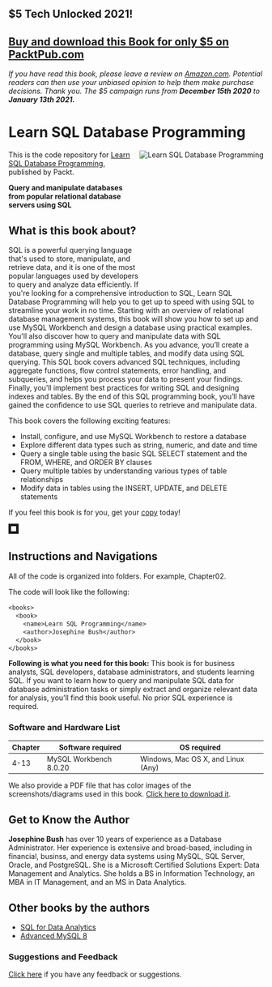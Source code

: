 ## $5 Tech Unlocked 2021!
[Buy and download this Book for only $5 on PacktPub.com](https://www.packtpub.com/product/learn-sql-database-programming/9781838984762)
-----
*If you have read this book, please leave a review on [Amazon.com](https://www.amazon.com/gp/product/1838984763).     Potential readers can then use your unbiased opinion to help them make purchase decisions. Thank you. The $5 campaign         runs from __December 15th 2020__ to __January 13th 2021.__*

# Learn SQL Database Programming

<a href="https://www.packtpub.com/in/data/learn-sql-database-programming?utm_source=github&utm_medium=repository&utm_campaign=9781838984762"><img src="https://www.packtpub.com/media/catalog/product/9781838984762-original.png" alt="Learn SQL Database Programming" height="256px" align="right"></a>

This is the code repository for [Learn SQL Database Programming](https://www.packtpub.com/in/data/learn-sql-database-programming?utm_source=github&utm_medium=repository&utm_campaign=9781838984762), published by Packt.

**Query and manipulate databases from popular relational database servers using SQL**

## What is this book about?
SQL is a powerful querying language that's used to store, manipulate, and retrieve data, and it is one of the most popular languages used by developers to query and analyze data efficiently. If you're looking for a comprehensive introduction to SQL, Learn SQL Database Programming will help you to get up to speed with using SQL to streamline your work in no time. Starting with an overview of relational database management systems, this book will show you how to set up and use MySQL Workbench and design a database using practical examples. You'll also discover how to query and manipulate data with SQL programming using MySQL Workbench. As you advance, you’ll create a database, query single and multiple tables, and modify data using SQL querying. This SQL book covers advanced SQL techniques, including aggregate functions, flow control statements, error handling, and subqueries, and helps you process your data to present your findings. Finally, you’ll implement best practices for writing SQL and designing indexes and tables. By the end of this SQL programming book, you’ll have gained the confidence to use SQL queries to retrieve and manipulate data.

This book covers the following exciting features: 
* Install, configure, and use MySQL Workbench to restore a database
* Explore different data types such as string, numeric, and date and time
* Query a single table using the basic SQL SELECT statement and the FROM, WHERE, and ORDER BY clauses
* Query multiple tables by understanding various types of table relationships
* Modify data in tables using the INSERT, UPDATE, and DELETE statements

If you feel this book is for you, get your [copy](https://www.amazon.com/dp/1838984763) today!

<a href="https://www.packtpub.com/?utm_source=github&utm_medium=banner&utm_campaign=GitHubBanner"><img src="https://raw.githubusercontent.com/PacktPublishing/GitHub/master/GitHub.png" alt="https://www.packtpub.com/" border="5" /></a>

## Instructions and Navigations
All of the code is organized into folders. For example, Chapter02.

The code will look like the following:
```
<books>
  <book>
    <name>Learn SQL Programming</name>
    <author>Josephine Bush</author>
  </book>
</books>
```

**Following is what you need for this book:**
This book is for business analysts, SQL developers, database administrators, and students learning SQL. If you want to learn how to query and manipulate SQL data for database administration tasks or simply extract and organize relevant data for analysis, you’ll find this book useful. No prior SQL experience is required.	


### Software and Hardware List

| Chapter  | Software required                   | OS required                        |
| -------- | ------------------------------------| -----------------------------------|
| 4-13      | MySQL Workbench 8.0.20             | Windows, Mac OS X, and Linux (Any) |


We also provide a PDF file that has color images of the screenshots/diagrams used in this book. [Click here to download it](https://static.packt-cdn.com/downloads/9781838984762_ColorImages.pdf).


## Get to Know the Author
**Josephine Bush**
has over 10 years of experience as a Database Administrator. Her experience is extensive and broad-based, including in financial, businss, and energy data systems using MySQL, SQL Server, Oracle, and PostgreSQL. She is a Microsoft Certified Solutions Expert: Data Management and Analytics. She holds a BS in Information Technology, an MBA in IT Management, and an MS in Data Analytics.


## Other books by the authors
* [SQL for Data Analytics](https://www.packtpub.com/in/big-data-and-business-intelligence/sql-data-analysis?utm_source=github&utm_medium=repository&utm_campaign=9781789807356)
* [Advanced MySQL 8](https://www.packtpub.com/in/big-data-and-business-intelligence/mastering-mysql-8?utm_source=github&utm_medium=repository&utm_campaign=9781788834445)

### Suggestions and Feedback
[Click here](https://docs.google.com/forms/d/e/1FAIpQLSdy7dATC6QmEL81FIUuymZ0Wy9vH1jHkvpY57OiMeKGqib_Ow/viewform) if you have any feedback or suggestions.

